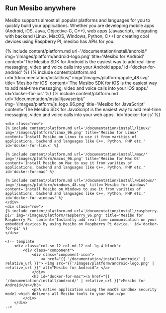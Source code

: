 ## Run Mesibo anywhere
Mesibo supports almost all popular platforms and languages for you to quickly build your applications. Whether you are developing mobile apps (Android, iOS, Java, Objective-C, C++), web apps (Javascript), integrating with backend (Linux, MacOS, Windows, Python, C++) or creating cool devices using Raspberry PI, mesibo has APIs for you.

<div class="component-container">
    <!--start row-->
    <div class="row">
	{% include content/platform.md url='/documentation/install/android/' img='/images/platform/android-logo.png' title='Mesibo for Android' content='The Mesibo SDK for Android is the easiest way to add real-time messaging, video and voice calls into your Android apps.' id='docker-for-android' %}
	{% include content/platform.md url='/documentation/install/ios/' img='/images/platform/apple_48.svg' title='Mesibo for iOS' content='The Mesibo SDK for iOS is the easiest way to add real-time messaging, video and voice calls into your iOS  apps.' id='docker-for-ios' %}
	{% include content/platform.md url='/documentation/install/javascript/' img='/images/platform/js_logo_96.png' title='Mesibo for JavaScript' content='The Mesibo SDK for JavaScript is the easiest way to add real-time messaging, video and voice calls into your web  apps.' id='docker-for-js' %}
    </div>
    
    <div class="row">
	{% include content/platform.md url='/documentation/install/linux/' img='/images/platform/linux_96.png' title='Mesibo for Linux' content='Install Mesibo on Linux to use it from varities of applications, backend and languages like C++, Python, PHP etc.' id='docker-for-linux' %}
	
	{% include content/platform.md url='/documentation/install/mac/' img='/images/platform/macos_96.png' title='Mesibo for Mac OS' content='Install Mesibo on Mac to use it from varities of applications, backend and languages like C++, Python, PHP etc.' id='docker-for-mac' %}
	
	{% include content/platform.md url='/documentation/install/windows/' img='/images/platform/windows_48.svg' title='Mesibo for Windows' content='Install Mesibo on Windows to use it from varities of applications, backend and languages like C++, Python, PHP etc.' id='docker-for-windows' %}
    </div>
    <div class="row">
	{% include content/platform.md url='/documentation/install/raspberry-pi/' img='/images/platform/raspberry_96.png' title='Mesibo for Raspberry Pi' content='Instantly add real-time communication on your embedded devices by using Mesibo on Raspberry Pi device.' id='docker-for-pi' %}
    </div>

	<!-- template
        <div class="col-sm-12 col-md-12 col-lg-4 block">
            <div class="component">
                <div class="component-icon">
                    <a href="{{ '/documentation/install/android/' | relative_url }}"> <img src="{{'/images/platform/android-logo.png' | relative_url }}" alt="Mesibo for Android"> </a>
                </div>
                <h3 id="docker-for-mac"><a href="{{ '/documentation/install/android/' | relative_url }}">Mesibo for Android</a></h3>
                <p>A native application using the macOS sandbox security model which delivers all Mesibo tools to your Mac.</p>
            </div>
        </div>
	-->
